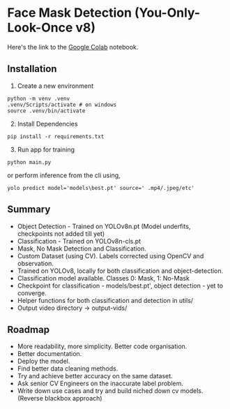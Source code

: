 # Face Mask Detection (You-Only-Look-Once v8)
Here's the link to the [Google Colab](https://colab.research.google.com/drive/1bnn0NgoFH7i2Aa0mad_mABcfYUbEqkkM?usp=sharing) notebook.

 ## Installation

 1. Create a new environment

```
python -m venv .venv
.venv/Scripts/activate # on windows
source .venv/bin/activate
```
2. Install Dependencies

```
pip install -r requirements.txt
```

3. Run app for training

```
python main.py  
```
or perform inference from the cli using,

```
yolo predict model='models\best.pt' source=' .mp4/.jpeg/etc'
```

## Summary
- Object Detection - Trained on YOLOv8n.pt (Model underfits, checkpoints not added till yet)
- Classification - Trained on YOLOv8n-cls.pt
- Mask, No Mask Detection and Classification.
- Custom Dataset (using CV). Labels corrected using OpenCV and observation.
- Trained on YOLOv8, locally for both classification and object-detection.
- Classification model available. Classes 0: Mask, 1: No-Mask
- Checkpoint for classification - models/best.pt', object detection - yet to converge.
- Helper functions for both classification and detection in utils/
- Output video directory -> output-vids/
  
## Roadmap

- More readability, more simplicity. Better code organisation.
- Better documentation.
- Deploy the model. 
- Find better data cleaning methods.
- Try and achieve better accuracy on the same dataset.
- Ask senior CV Engineers on the inaccurate label problem.
- Write down use cases and try and build niched down cv models.(Reverse blackbox approach)
